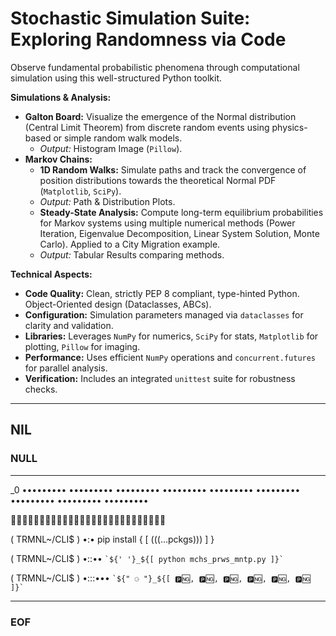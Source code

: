 # Stochastic Simulation Suite: Exploring Randomness via Code

Observe fundamental probabilistic phenomena through computational simulation using this well-structured Python toolkit.

**Simulations & Analysis:**

* **Galton Board:** Visualize the emergence of the Normal distribution (Central Limit Theorem) from discrete random events using physics-based or simple random walk models.
  * *Output:* Histogram Image (`Pillow`).
* **Markov Chains:**
  * **1D Random Walks:** Simulate paths and track the convergence of position distributions towards the theoretical Normal PDF (`Matplotlib`, `SciPy`).
  * *Output:* Path & Distribution Plots.
  * **Steady-State Analysis:** Compute long-term equilibrium probabilities for Markov systems using multiple numerical methods (Power Iteration, Eigenvalue Decomposition, Linear System Solution, Monte Carlo). Applied to a City Migration example.
  * *Output:* Tabular Results comparing methods.

**Technical Aspects:**

* **Code Quality:** Clean, strictly PEP 8 compliant, type-hinted Python. Object-Oriented design (Dataclasses, ABCs).
* **Configuration:** Simulation parameters managed via `dataclasses` for clarity and validation.
* **Libraries:** Leverages `NumPy` for numerics, `SciPy` for stats, `Matplotlib` for plotting, `Pillow` for imaging.
* **Performance:** Uses efficient `NumPy` operations and `concurrent.futures` for parallel analysis.
* **Verification:** Includes an integrated `unittest` suite for robustness checks.

---------------------------------------------------------------------

## NIL

### NULL

---------------------------------------------------------------------

_0 ••••••••• ••••••••• ••••••••• ••••••••• ••••••••• ••••••••• ••••••••• ••••••••• •••••••••

🍎🍎🍎🥝🥝🥝💙💙💙🍎🍎🍎🥝🥝🥝💙💙💙🍎🍎🍎🥝🥝🥝💙💙💙

( TRMNL~/CLI$ ) •:• pip install { [ (((...pckgs))) ] }

( TRMNL~/CLI$ ) •::•• `` `${' '}_${[ python mchs_prws_mntp.py ]}` ``

( TRMNL~/CLI$ ) •:::••• `` `${" ⚆ "}_${[ 🅿️🆖, 🅿️🆖, 🅿️🆖, 🅿️🆖, 🅿️🆖, 🅿️🆖 ]}` ``

---------------------------------------------------------------------

### EOF
